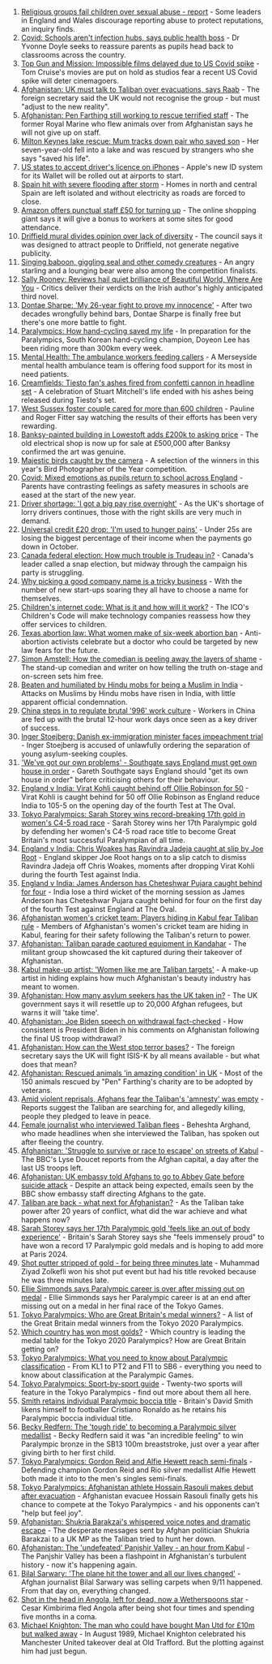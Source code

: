 1. [Religious groups fail children over sexual abuse - report](https://www.bbc.co.uk/news/uk-58420270?at_medium=RSS&at_campaign=KARANGA) - Some leaders in England and Wales discourage reporting abuse to protect reputations, an inquiry finds.
2. [Covid: Schools aren't infection hubs, says public health boss](https://www.bbc.co.uk/news/uk-58418767?at_medium=RSS&at_campaign=KARANGA) - Dr Yvonne Doyle seeks to reassure parents as pupils head back to classrooms across the country.
3. [Top Gun and Mission: Impossible films delayed due to US Covid spike](https://www.bbc.co.uk/news/entertainment-arts-58419680?at_medium=RSS&at_campaign=KARANGA) - Tom Cruise's movies are put on hold as studios fear a recent US Covid spike will deter cinemagoers.
4. [Afghanistan: UK must talk to Taliban over evacuations, says Raab](https://www.bbc.co.uk/news/uk-58417078?at_medium=RSS&at_campaign=KARANGA) - The foreign secretary said the UK would not recognise the group - but must "adjust to the new reality".
5. [Afghanistan: Pen Farthing still working to rescue terrified staff](https://www.bbc.co.uk/news/uk-england-essex-58420839?at_medium=RSS&at_campaign=KARANGA) - The former Royal Marine who flew animals over from Afghanistan says he will not give up on staff.
6. [Milton Keynes lake rescue: Mum tracks down pair who saved son](https://www.bbc.co.uk/news/uk-england-beds-bucks-herts-58320026?at_medium=RSS&at_campaign=KARANGA) - Her seven-year-old fell into a lake and was rescued by strangers who she says "saved his life".
7. [US states to accept driver's licence on iPhones](https://www.bbc.co.uk/news/technology-58422469?at_medium=RSS&at_campaign=KARANGA) - Apple's new ID system for its Wallet will be rolled out at airports to start.
8. [Spain hit with severe flooding after storm](https://www.bbc.co.uk/news/world-europe-58417789?at_medium=RSS&at_campaign=KARANGA) - Homes in north and central Spain are left isolated and without electricity as roads are forced to close.
9. [Amazon offers punctual staff £50 for turning up](https://www.bbc.co.uk/news/business-58414875?at_medium=RSS&at_campaign=KARANGA) - The online shopping giant says it will give a bonus to workers at some sites for good attendance.
10. [Driffield mural divides opinion over lack of diversity](https://www.bbc.co.uk/news/uk-england-humber-58419692?at_medium=RSS&at_campaign=KARANGA) - The council says it was designed to attract people to Driffield, not generate negative publicity.
11. [Singing baboon, giggling seal and other comedy creatures](https://www.bbc.co.uk/news/in-pictures-58402306?at_medium=RSS&at_campaign=KARANGA) - An angry starling and a lounging bear were also among the competition finalists.
12. [Sally Rooney: Reviews hail quiet brilliance of Beautiful World, Where Are You](https://www.bbc.co.uk/news/entertainment-arts-58423253?at_medium=RSS&at_campaign=KARANGA) - Critics deliver their verdicts on the Irish author's highly anticipated third novel.
13. [Dontae Sharpe: 'My 26-year fight to prove my innocence'](https://www.bbc.co.uk/news/world-us-canada-58413322?at_medium=RSS&at_campaign=KARANGA) - After two decades wrongfully behind bars, Dontae Sharpe is finally free but there's one more battle to fight.
14. [Paralympics: How hand-cycling saved my life](https://www.bbc.co.uk/news/disability-58411394?at_medium=RSS&at_campaign=KARANGA) - In preparation for the Paralympics, South Korean hand-cycling champion, Doyeon Lee has been riding more than 300km every week.
15. [Mental Health: The ambulance workers feeding callers](https://www.bbc.co.uk/news/stories-58412481?at_medium=RSS&at_campaign=KARANGA) - A Merseyside mental health ambulance team is offering food support for its most in need patients.
16. [Creamfields: Tiesto fan's ashes fired from confetti cannon in headline set](https://www.bbc.co.uk/news/uk-england-merseyside-58409876?at_medium=RSS&at_campaign=KARANGA) - A celebration of Stuart Mitchell's life ended with his ashes being released during Tiesto's set.
17. [West Sussex foster couple cared for more than 600 children](https://www.bbc.co.uk/news/uk-england-sussex-58412812?at_medium=RSS&at_campaign=KARANGA) - Pauline and Roger Fitter say watching the results of their efforts has been very rewarding.
18. [Banksy-painted building in Lowestoft adds £200k to asking price](https://www.bbc.co.uk/news/uk-england-suffolk-58412561?at_medium=RSS&at_campaign=KARANGA) - The old electrical shop is now up for sale at £500,000 after Banksy confirmed the art was genuine.
19. [Majestic birds caught by the camera](https://www.bbc.co.uk/news/in-pictures-58396228?at_medium=RSS&at_campaign=KARANGA) - A selection of the winners in this year's Bird Photographer of the Year competition.
20. [Covid: Mixed emotions as pupils return to school across England](https://www.bbc.co.uk/news/education-58394420?at_medium=RSS&at_campaign=KARANGA) - Parents have contrasting feelings as safety measures in schools are eased at the start of the new year.
21. [Driver shortage: 'I got a big pay rise overnight'](https://www.bbc.co.uk/news/business-58394903?at_medium=RSS&at_campaign=KARANGA) - As the UK's shortage of lorry drivers continues, those with the right skills are very much in demand.
22. [Universal credit £20 drop: 'I'm used to hunger pains'](https://www.bbc.co.uk/news/newsbeat-58186978?at_medium=RSS&at_campaign=KARANGA) - Under 25s are losing the biggest percentage of their income when the payments go down in October.
23. [Canada federal election: How much trouble is Trudeau in?](https://www.bbc.co.uk/news/world-us-canada-58389802?at_medium=RSS&at_campaign=KARANGA) - Canada's leader called a snap election, but midway through the campaign his party is struggling.
24. [Why picking a good company name is a tricky business](https://www.bbc.co.uk/news/business-58395924?at_medium=RSS&at_campaign=KARANGA) - With the number of new start-ups soaring they all have to choose a name for themselves.
25. [Children's internet code: What is it and how will it work?](https://www.bbc.co.uk/news/technology-58396004?at_medium=RSS&at_campaign=KARANGA) - The ICO's Children's Code will make technology companies reassess how they offer services to children.
26. [Texas abortion law: What women make of six-week abortion ban](https://www.bbc.co.uk/news/world-us-canada-58416037?at_medium=RSS&at_campaign=KARANGA) - Anti-abortion activists celebrate but a doctor who could be targeted by new law fears for the future.
27. [Simon Amstell: How the comedian is peeling away the layers of shame](https://www.bbc.co.uk/news/entertainment-arts-58228429?at_medium=RSS&at_campaign=KARANGA) - The stand-up comedian and writer on how telling the truth on-stage and on-screen sets him free.
28. [Beaten and humiliated by Hindu mobs for being a Muslim in India](https://www.bbc.co.uk/news/world-asia-india-58406194?at_medium=RSS&at_campaign=KARANGA) - Attacks on Muslims by Hindu mobs have risen in India, with little apparent official condemnation.
29. [China steps in to regulate brutal '996' work culture](https://www.bbc.co.uk/news/world-asia-china-58381538?at_medium=RSS&at_campaign=KARANGA) - Workers in China are fed up with the brutal 12-hour work days once seen as a key driver of success.
30. [Inger Stoejberg: Danish ex-immigration minister faces impeachment trial](https://www.bbc.co.uk/news/world-europe-58408471?at_medium=RSS&at_campaign=KARANGA) - Inger Stoejberg is accused of unlawfully ordering the separation of young asylum-seeking couples.
31. ['We've got our own problems' - Southgate says England must get own house in order](https://www.bbc.co.uk/sport/football/58418699?at_medium=RSS&at_campaign=KARANGA) - Gareth Southgate says England should "get its own house in order" before criticising others for their behaviour.
32. [England v India: Virat Kohli caught behind off Ollie Robinson for 50](https://www.bbc.co.uk/sport/av/cricket/58424966?at_medium=RSS&at_campaign=KARANGA) - Virat Kohli is caught behind for 50 off Ollie Robinson as England reduce India to 105-5 on the opening day of the fourth Test at The Oval.
33. [Tokyo Paralympics: Sarah Storey wins record-breaking 17th gold in women's C4-5 road race](https://www.bbc.co.uk/sport/av/disability-sport/58419399?at_medium=RSS&at_campaign=KARANGA) - Sarah Storey wins her 17th Paralympic gold by defending her women's C4-5 road race title to become Great Britain's most successful Paralympian of all time.
34. [England v India: Chris Woakes has Ravindra Jadeja caught at slip by Joe Root](https://www.bbc.co.uk/sport/av/cricket/58421842?at_medium=RSS&at_campaign=KARANGA) - England skipper Joe Root hangs on to a slip catch to dismiss Ravindra Jadeja off Chris Woakes, moments after dropping Virat Kohli during the fourth Test against India.
35. [England v India: James Anderson has Cheteshwar Pujara caught behind for four](https://www.bbc.co.uk/sport/av/cricket/58421839?at_medium=RSS&at_campaign=KARANGA) - India lose a third wicket of the morning session as James Anderson has Cheteshwar Pujara caught behind for four on the first day of the fourth Test against England at The Oval.
36. [Afghanistan women's cricket team: Players hiding in Kabul fear Taliban rule](https://www.bbc.co.uk/sport/cricket/58396310?at_medium=RSS&at_campaign=KARANGA) - Members of Afghanistan's women's cricket team are hiding in Kabul, fearing for their safety following the Taliban's return to power.
37. [Afghanistan: Taliban parade captured equipment in Kandahar](https://www.bbc.co.uk/news/world-asia-58413817?at_medium=RSS&at_campaign=KARANGA) - The militant group showcased the kit captured during their takeover of Afghanistan.
38. [Kabul make-up artist: 'Women like me are Taliban targets'](https://www.bbc.co.uk/news/stories-58388333?at_medium=RSS&at_campaign=KARANGA) - A make-up artist in hiding explains how much Afghanistan's beauty industry has meant to women.
39. [Afghanistan: How many asylum seekers has the UK taken in?](https://www.bbc.co.uk/news/uk-58245684?at_medium=RSS&at_campaign=KARANGA) - The UK government says it will resettle up to 20,000 Afghan refugees, but warns it will 'take time'.
40. [Afghanistan: Joe Biden speech on withdrawal fact-checked](https://www.bbc.co.uk/news/58412530?at_medium=RSS&at_campaign=KARANGA) - How consistent is President Biden in his comments on Afghanistan following the final US troop withdrawal?
41. [Afghanistan: How can the West stop terror bases?](https://www.bbc.co.uk/news/uk-58395371?at_medium=RSS&at_campaign=KARANGA) - The foreign secretary says the UK will fight ISIS-K by all means available - but what does that mean?
42. [Afghanistan: Rescued animals 'in amazing condition' in UK](https://www.bbc.co.uk/news/uk-england-essex-58409613?at_medium=RSS&at_campaign=KARANGA) - Most of the 150 animals rescued by "Pen" Farthing's charity are to be adopted by veterans.
43. [Amid violent reprisals, Afghans fear the Taliban's 'amnesty' was empty](https://www.bbc.co.uk/news/world-asia-58395954?at_medium=RSS&at_campaign=KARANGA) - Reports suggest the Taliban are searching for, and allegedly killing, people they pledged to leave in peace.
44. [Female journalist who interviewed Taliban flees](https://www.bbc.co.uk/news/world-58401364?at_medium=RSS&at_campaign=KARANGA) - Beheshta Arghand, who made headlines when she interviewed the Taliban, has spoken out after fleeing the country.
45. [Afghanistan: 'Struggle to survive or race to escape' on streets of Kabul](https://www.bbc.co.uk/news/world-asia-58393245?at_medium=RSS&at_campaign=KARANGA) - The BBC's Lyse Doucet reports from the Afghan capital, a day after the last US troops left.
46. [Afghanistan: UK embassy told Afghans to go to Abbey Gate before suicide attack](https://www.bbc.co.uk/news/uk-58403047?at_medium=RSS&at_campaign=KARANGA) - Despite an attack being expected, emails seen by the BBC show embassy staff directing Afghans to the gate.
47. [Taliban are back - what next for Afghanistan?](https://www.bbc.co.uk/news/world-asia-49192495?at_medium=RSS&at_campaign=KARANGA) - As the Taliban take power after 20 years of conflict, what did the war achieve and what happens now?
48. [Sarah Storey says her 17th Paralympic gold 'feels like an out of body experience'](https://www.bbc.co.uk/sport/disability-sport/58418157?at_medium=RSS&at_campaign=KARANGA) - Britain's Sarah Storey says she "feels immensely proud" to have won a record 17 Paralympic gold medals and is hoping to add more at Paris 2024.
49. [Shot putter stripped of gold - for being three minutes late](https://www.bbc.co.uk/news/world-asia-58405211?at_medium=RSS&at_campaign=KARANGA) - Muhammad Ziyad Zolkefli won his shot put event but had his title revoked because he was three minutes late.
50. [Ellie Simmonds says Paralympic career is over after missing out on medal](https://www.bbc.co.uk/sport/disability-sport/58419571?at_medium=RSS&at_campaign=KARANGA) - Ellie Simmonds says her Paralympic career is at an end after missing out on a medal in her final race of the Tokyo Games.
51. [Tokyo Paralympics: Who are Great Britain's medal winners?](https://www.bbc.co.uk/sport/disability-sport/58267875?at_medium=RSS&at_campaign=KARANGA) - A list of the Great Britain medal winners from the Tokyo 2020 Paralympics.
52. [Which country has won most golds?](https://www.bbc.co.uk/sport/disability-sport/58267874?at_medium=RSS&at_campaign=KARANGA) - Which country is leading the medal table for the Tokyo 2020 Paralympics? How are Great Britain getting on?
53. [Tokyo Paralympics: What you need to know about Paralympic classification](https://www.bbc.co.uk/sport/disability-sport/57396986?at_medium=RSS&at_campaign=KARANGA) - From KL1 to PT2 and F11 to SB6 - everything you need to know about classification at the Paralympic Games.
54. [Tokyo Paralympics: Sport-by-sport guide](https://www.bbc.co.uk/sport/disability-sport/58228171?at_medium=RSS&at_campaign=KARANGA) - Twenty-two sports will feature in the Tokyo Paralympics - find out more about them all here.
55. [Smith retains individual Paralympic boccia title](https://www.bbc.co.uk/sport/disability-sport/58405624?at_medium=RSS&at_campaign=KARANGA) - Britain's David Smith likens himself to footballer Cristiano Ronaldo as he retains his Paralympic boccia individual title.
56. [Becky Redfern: The 'tough ride' to becoming a Paralympic silver medallist](https://www.bbc.co.uk/sport/disability-sport/58411534?at_medium=RSS&at_campaign=KARANGA) - Becky Redfern said it was "an incredible feeling" to win Paralympic bronze in the SB13 100m breaststroke, just over a year after giving birth to her first child.
57. [Tokyo Paralympics: Gordon Reid and Alfie Hewett reach semi-finals](https://www.bbc.co.uk/sport/disability-sport/58405628?at_medium=RSS&at_campaign=KARANGA) - Defending champion Gordon Reid and Rio silver medallist Alfie Hewett both made it into to the men's singles semi-finals.
58. [Tokyo Paralympics: Afghanistan athlete Hossain Rasouli makes debut after evacuation](https://www.bbc.co.uk/sport/disability-sport/58394964?at_medium=RSS&at_campaign=KARANGA) - Afghanistan evacuee Hossain Rasouli finally gets his chance to compete at the Tokyo Paralympics - and his opponents can't "help but feel joy".
59. [Afghanistan: Shukria Barakzai's whispered voice notes and dramatic escape](https://www.bbc.co.uk/news/world-asia-58345901?at_medium=RSS&at_campaign=KARANGA) - The desperate messages sent by Afghan politician Shukria Barakzai to a UK MP as the Taliban tried to hunt her down.
60. [Afghanistan: The 'undefeated' Panjshir Valley - an hour from Kabul](https://www.bbc.co.uk/news/world-asia-58329527?at_medium=RSS&at_campaign=KARANGA) - The Panjshir Valley has been a flashpoint in Afghanistan's turbulent history - now it's happening again.
61. [Bilal Sarwary: 'The plane hit the tower and all our lives changed'](https://www.bbc.co.uk/news/world-south-asia-58071592?at_medium=RSS&at_campaign=KARANGA) - Afghan journalist Bilal Sarwary was selling carpets when 9/11 happened. From that day on, everything changed.
62. [Shot in the head in Angola, left for dead, now a Wetherspoons star](https://www.bbc.co.uk/news/uk-58266180?at_medium=RSS&at_campaign=KARANGA) - Cesar Kimbirima fled Angola after being shot four times and spending five months in a coma.
63. [Michael Knighton: The man who could have bought Man Utd for £10m but walked away](https://www.bbc.co.uk/sport/football/58233755?at_medium=RSS&at_campaign=KARANGA) - In August 1989, Michael Knighton celebrated his Manchester United takeover deal at Old Trafford. But the plotting against him had just begun.
